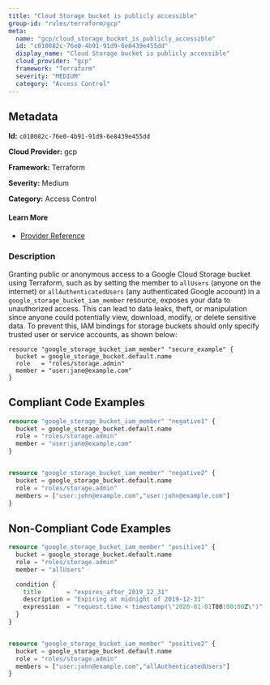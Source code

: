 ```yaml
---
title: "Cloud Storage bucket is publicly accessible"
group-id: "rules/terraform/gcp"
meta:
  name: "gcp/cloud_storage_bucket_is_publicly_accessible"
  id: "c010082c-76e0-4b91-91d9-6e8439e455dd"
  display_name: "Cloud Storage bucket is publicly accessible"
  cloud_provider: "gcp"
  framework: "Terraform"
  severity: "MEDIUM"
  category: "Access Control"
---
```

## Metadata

**Id:** `c010082c-76e0-4b91-91d9-6e8439e455dd`

**Cloud Provider:** gcp

**Framework:** Terraform

**Severity:** Medium

**Category:** Access Control

#### Learn More

 - [Provider Reference](https://registry.terraform.io/providers/hashicorp/google/latest/docs/resources/storage_bucket_iam)

### Description

 Granting public or anonymous access to a Google Cloud Storage bucket using Terraform, such as by setting the member to `allUsers` (anyone on the internet) or `allAuthenticatedUsers` (any authenticated Google account) in a `google_storage_bucket_iam_member` resource, exposes your data to unauthorized access. This can lead to data leaks, theft, or manipulation since anyone could potentially view, download, modify, or delete sensitive data. To prevent this, IAM bindings for storage buckets should only specify trusted user or service accounts, as shown below:

```
resource "google_storage_bucket_iam_member" "secure_example" {
  bucket = google_storage_bucket.default.name
  role   = "roles/storage.admin"
  member = "user:jane@example.com"
}
```


## Compliant Code Examples
```terraform
resource "google_storage_bucket_iam_member" "negative1" {
  bucket = google_storage_bucket.default.name
  role = "roles/storage.admin"
  member = "user:jane@example.com"
}


resource "google_storage_bucket_iam_member" "negative2" {
  bucket = google_storage_bucket.default.name
  role = "roles/storage.admin"
  members = ["user:john@example.com","user:john@example.com"]
}
```
## Non-Compliant Code Examples
```terraform
resource "google_storage_bucket_iam_member" "positive1" {
  bucket = google_storage_bucket.default.name
  role = "roles/storage.admin"
  member = "allUsers"

  condition {
    title       = "expires_after_2019_12_31"
    description = "Expiring at midnight of 2019-12-31"
    expression  = "request.time < timestamp(\"2020-01-01T00:00:00Z\")"
  }
}


resource "google_storage_bucket_iam_member" "positive2" {
  bucket = google_storage_bucket.default.name
  role = "roles/storage.admin"
  members = ["user:john@example.com","allAuthenticatedUsers"]
}
```